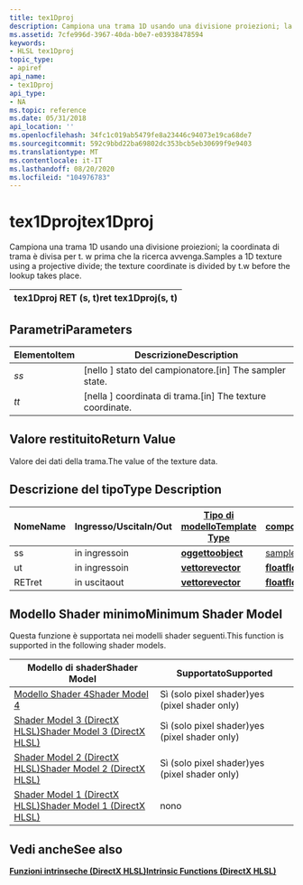 ```yaml
---
title: tex1Dproj
description: Campiona una trama 1D usando una divisione proiezioni; la coordinata di trama è divisa per t. w prima che la ricerca avvenga.
ms.assetid: 7cfe996d-3967-40da-b0e7-e03938478594
keywords:
- HLSL tex1Dproj
topic_type:
- apiref
api_name:
- tex1Dproj
api_type:
- NA
ms.topic: reference
ms.date: 05/31/2018
api_location: ''
ms.openlocfilehash: 34fc1c019ab5479fe8a23446c94073e19ca68de7
ms.sourcegitcommit: 592c9bbd22ba69802dc353bcb5eb30699f9e9403
ms.translationtype: MT
ms.contentlocale: it-IT
ms.lasthandoff: 08/20/2020
ms.locfileid: "104976783"
---
```

# <a name="tex1dproj"></a><span data-ttu-id="8cf41-104">tex1Dproj</span><span class="sxs-lookup"><span data-stu-id="8cf41-104">tex1Dproj</span></span>

<span data-ttu-id="8cf41-105">Campiona una trama 1D usando una divisione proiezioni; la coordinata di trama è divisa per t. w prima che la ricerca avvenga.</span><span class="sxs-lookup"><span data-stu-id="8cf41-105">Samples a 1D texture using a projective divide; the texture coordinate is divided by t.w before the lookup takes place.</span></span>



| <span data-ttu-id="8cf41-106">tex1Dproj RET (s, t)</span><span class="sxs-lookup"><span data-stu-id="8cf41-106">ret tex1Dproj(s, t)</span></span> |
|---------------------|



 

## <a name="parameters"></a><span data-ttu-id="8cf41-107">Parametri</span><span class="sxs-lookup"><span data-stu-id="8cf41-107">Parameters</span></span>



| <span data-ttu-id="8cf41-108">Elemento</span><span class="sxs-lookup"><span data-stu-id="8cf41-108">Item</span></span>                                                   | <span data-ttu-id="8cf41-109">Descrizione</span><span class="sxs-lookup"><span data-stu-id="8cf41-109">Description</span></span>                               |
|--------------------------------------------------------|-------------------------------------------|
| <span data-ttu-id="8cf41-110"><span id="s"></span><span id="S"></span>*s*</span><span class="sxs-lookup"><span data-stu-id="8cf41-110"><span id="s"></span><span id="S"></span>*s*</span></span><br/> | <span data-ttu-id="8cf41-111">\[nello \] stato del campionatore.</span><span class="sxs-lookup"><span data-stu-id="8cf41-111">\[in\] The sampler state.</span></span><br/>      |
| <span data-ttu-id="8cf41-112"><span id="t"></span><span id="T"></span>*t*</span><span class="sxs-lookup"><span data-stu-id="8cf41-112"><span id="t"></span><span id="T"></span>*t*</span></span><br/> | <span data-ttu-id="8cf41-113">\[nella \] coordinata di trama.</span><span class="sxs-lookup"><span data-stu-id="8cf41-113">\[in\] The texture coordinate.</span></span><br/> |



 

## <a name="return-value"></a><span data-ttu-id="8cf41-114">Valore restituito</span><span class="sxs-lookup"><span data-stu-id="8cf41-114">Return Value</span></span>

<span data-ttu-id="8cf41-115">Valore dei dati della trama.</span><span class="sxs-lookup"><span data-stu-id="8cf41-115">The value of the texture data.</span></span>

## <a name="type-description"></a><span data-ttu-id="8cf41-116">Descrizione del tipo</span><span class="sxs-lookup"><span data-stu-id="8cf41-116">Type Description</span></span>



| <span data-ttu-id="8cf41-117">Nome</span><span class="sxs-lookup"><span data-stu-id="8cf41-117">Name</span></span> | <span data-ttu-id="8cf41-118">Ingresso/Uscita</span><span class="sxs-lookup"><span data-stu-id="8cf41-118">In/Out</span></span> | [<span data-ttu-id="8cf41-119">**Tipo di modello**</span><span class="sxs-lookup"><span data-stu-id="8cf41-119">**Template Type**</span></span>](dx-graphics-hlsl-intrinsic-functions.md)                       | [<span data-ttu-id="8cf41-120">**Tipo di componente**</span><span class="sxs-lookup"><span data-stu-id="8cf41-120">**Component Type**</span></span>](dx-graphics-hlsl-intrinsic-functions.md) | <span data-ttu-id="8cf41-121">Dimensione</span><span class="sxs-lookup"><span data-stu-id="8cf41-121">Size</span></span> |
|------|--------|-------------------------------------------------------------------------------------|----------------------------------------------------------------|------|
| <span data-ttu-id="8cf41-122">s</span><span class="sxs-lookup"><span data-stu-id="8cf41-122">s</span></span>    | <span data-ttu-id="8cf41-123">in ingresso</span><span class="sxs-lookup"><span data-stu-id="8cf41-123">in</span></span>     | [<span data-ttu-id="8cf41-124">**oggetto**</span><span class="sxs-lookup"><span data-stu-id="8cf41-124">**object**</span></span>](dx-graphics-hlsl-intrinsic-functions.md) | [<span data-ttu-id="8cf41-125">sampler1D</span><span class="sxs-lookup"><span data-stu-id="8cf41-125">sampler1D</span></span>](dx-graphics-hlsl-sampler.md)                      | <span data-ttu-id="8cf41-126">1</span><span class="sxs-lookup"><span data-stu-id="8cf41-126">1</span></span>    |
| <span data-ttu-id="8cf41-127">u</span><span class="sxs-lookup"><span data-stu-id="8cf41-127">t</span></span>    | <span data-ttu-id="8cf41-128">in ingresso</span><span class="sxs-lookup"><span data-stu-id="8cf41-128">in</span></span>     | [<span data-ttu-id="8cf41-129">**vettore**</span><span class="sxs-lookup"><span data-stu-id="8cf41-129">**vector**</span></span>](dx-graphics-hlsl-intrinsic-functions.md) | [<span data-ttu-id="8cf41-130">**float**</span><span class="sxs-lookup"><span data-stu-id="8cf41-130">**float**</span></span>](/windows/desktop/WinProg/windows-data-types)                        | <span data-ttu-id="8cf41-131">4</span><span class="sxs-lookup"><span data-stu-id="8cf41-131">4</span></span>    |
| <span data-ttu-id="8cf41-132">RET</span><span class="sxs-lookup"><span data-stu-id="8cf41-132">ret</span></span>  | <span data-ttu-id="8cf41-133">in uscita</span><span class="sxs-lookup"><span data-stu-id="8cf41-133">out</span></span>    | [<span data-ttu-id="8cf41-134">**vettore**</span><span class="sxs-lookup"><span data-stu-id="8cf41-134">**vector**</span></span>](dx-graphics-hlsl-intrinsic-functions.md) | [<span data-ttu-id="8cf41-135">**float**</span><span class="sxs-lookup"><span data-stu-id="8cf41-135">**float**</span></span>](/windows/desktop/WinProg/windows-data-types)                        | <span data-ttu-id="8cf41-136">4</span><span class="sxs-lookup"><span data-stu-id="8cf41-136">4</span></span>    |



 

## <a name="minimum-shader-model"></a><span data-ttu-id="8cf41-137">Modello Shader minimo</span><span class="sxs-lookup"><span data-stu-id="8cf41-137">Minimum Shader Model</span></span>

<span data-ttu-id="8cf41-138">Questa funzione è supportata nei modelli shader seguenti.</span><span class="sxs-lookup"><span data-stu-id="8cf41-138">This function is supported in the following shader models.</span></span>



| <span data-ttu-id="8cf41-139">Modello di shader</span><span class="sxs-lookup"><span data-stu-id="8cf41-139">Shader Model</span></span>                                              | <span data-ttu-id="8cf41-140">Supportato</span><span class="sxs-lookup"><span data-stu-id="8cf41-140">Supported</span></span>               |
|-----------------------------------------------------------|-------------------------|
| [<span data-ttu-id="8cf41-141">Modello Shader 4</span><span class="sxs-lookup"><span data-stu-id="8cf41-141">Shader Model 4</span></span>](dx-graphics-hlsl-sm4.md)                | <span data-ttu-id="8cf41-142">Sì (solo pixel shader)</span><span class="sxs-lookup"><span data-stu-id="8cf41-142">yes (pixel shader only)</span></span> |
| [<span data-ttu-id="8cf41-143">Shader Model 3 (DirectX HLSL)</span><span class="sxs-lookup"><span data-stu-id="8cf41-143">Shader Model 3 (DirectX HLSL)</span></span>](dx-graphics-hlsl-sm3.md) | <span data-ttu-id="8cf41-144">Sì (solo pixel shader)</span><span class="sxs-lookup"><span data-stu-id="8cf41-144">yes (pixel shader only)</span></span> |
| [<span data-ttu-id="8cf41-145">Shader Model 2 (DirectX HLSL)</span><span class="sxs-lookup"><span data-stu-id="8cf41-145">Shader Model 2 (DirectX HLSL)</span></span>](dx-graphics-hlsl-sm2.md) | <span data-ttu-id="8cf41-146">Sì (solo pixel shader)</span><span class="sxs-lookup"><span data-stu-id="8cf41-146">yes (pixel shader only)</span></span> |
| [<span data-ttu-id="8cf41-147">Shader Model 1 (DirectX HLSL)</span><span class="sxs-lookup"><span data-stu-id="8cf41-147">Shader Model 1 (DirectX HLSL)</span></span>](dx-graphics-hlsl-sm1.md) | <span data-ttu-id="8cf41-148">no</span><span class="sxs-lookup"><span data-stu-id="8cf41-148">no</span></span>                      |



 

## <a name="see-also"></a><span data-ttu-id="8cf41-149">Vedi anche</span><span class="sxs-lookup"><span data-stu-id="8cf41-149">See also</span></span>

<dl> <dt>

[<span data-ttu-id="8cf41-150">**Funzioni intrinseche (DirectX HLSL)**</span><span class="sxs-lookup"><span data-stu-id="8cf41-150">**Intrinsic Functions (DirectX HLSL)**</span></span>](dx-graphics-hlsl-intrinsic-functions.md)
</dt> </dl>

 

